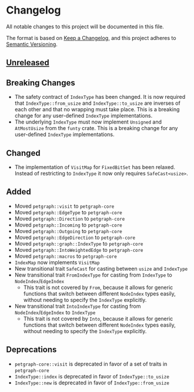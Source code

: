 # Changelog

All notable changes to this project will be documented in this file.

The format is based on [Keep a Changelog](https://keepachangelog.com/en/1.0.0/),
and this project adheres to [Semantic Versioning](https://semver.org/spec/v2.0.0.html).

## [Unreleased]

## Breaking Changes

- The safety contract of `IndexType` has been changed. It is now required that `IndexType::from_usize`
  and `IndexType::to_usize` are inverses of each other and that no wrapping must take place.
  This is a breaking change for any user-defined `IndexType` implementations.
- The underlying `IndexType` must now implement `Unsigned` and `AtMostUsize` from the `funty` crate.
  This is a breaking change for any user-defined `IndexType` implementations.

## Changed

- The implementation of `VisitMap` for `FixedBitSet` has been relaxed. Instead of restricting to `IndexType` it now only
  requires `SafeCast<usize>`.

## Added

- Moved `petgraph::visit` to `petgraph-core`
- Moved `petgraph::EdgeType` to `petgraph-core`
- Moved `petgraph::Direction` to `petgraph-core`
- Moved `petgraph::Incoming` to `petgraph-core`
- Moved `petgraph::Outgoing` to `petgraph-core`
- Moved `petgraph::EdgeDirection` to `petgraph-core`
- Moved `petgraph::graph::IndexType` to `petgraph-core`
- Moved `petgraph::IntoWeightedEdge` to `petgraph-core`
- Moved `petgraph::macros` to `petgraph-core`
- `IndexMap` now implements `VisitMap`
- New transitional trait `SafeCast` for casting between `usize` and `IndexType`
- New transitional trait `FromIndexType` for casting from `IndexType` to `NodeIndex`/`EdgeIndex`
    - This trait is not covered by `From`, because it allows for generic functions that switch between
      different `NodeIndex` types easily, without needing to specify the `IndexType` explicitly.
- New transitional trait `IntoIndexType` for casting from `NodeIndex`/`EdgeIndex` to `IndexType`
    - This trait is not covered by `Into`, because it allows for generic functions that switch between
      different `NodeIndex` types easily, without needing to specify the `IndexType` explicitly.

## Deprecations

- `petgraph-core::visit` is deprecated in favor of a set of traits in `petgraph-core`
- `IndexType::index` is deprecated in favor of `IndexType::to_usize`
- `IndexType::new` is deprecated in favor of `IndexType::from_usize`

[unreleased]: https://github.com/olivierlacan/keep-a-changelog/compare/petgraph@v0.6.3...HEAD

